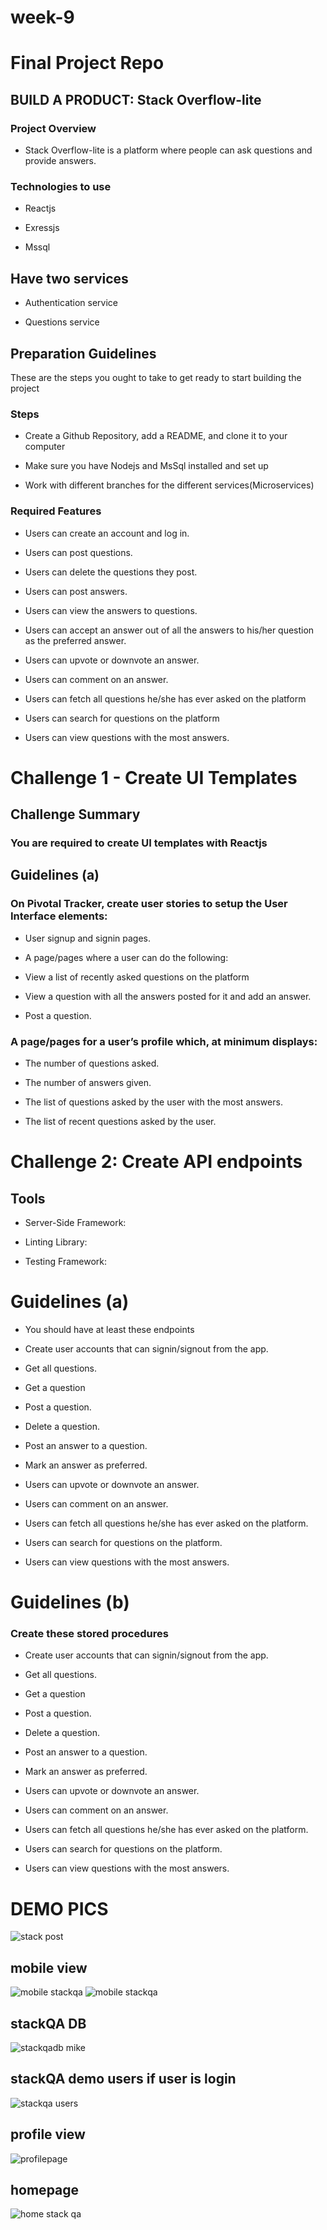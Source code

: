 # week-9
# Final Project Repo

## BUILD A PRODUCT: Stack Overflow-lite 

### Project Overview 

- Stack Overflow-lite is a platform where people can ask questions and provide answers.  

### Technologies to use 


- Reactjs 

- Exressjs 

- Mssql 

 

## Have two services 

- Authentication service	 

- Questions service 

 

 

## Preparation Guidelines 

These are the steps you ought to take to get ready to start building the project 

 

### Steps 

               

- Create a Github Repository, add a README, and clone it to your computer 

- Make sure you have Nodejs and MsSql installed and set up 

- Work with different branches for the different services(Microservices) 

### Required Features 

- Users can create an account and log in. 

- Users can post questions. 

- Users can delete the questions they post. 

- Users can post answers. 

- Users can view the answers to questions. 

- Users can accept an answer out of all the answers to his/her question as the preferred answer.  

- Users can upvote or downvote an answer. 

- Users can comment on an answer. 

- Users can fetch all questions he/she has ever asked on the platform 

- Users can search for questions on the platform 

- Users can view questions with the most answers. 

# Challenge 1 - Create UI Templates 

## Challenge Summary 

### You are required to create UI templates with Reactjs 

 

## Guidelines (a)

### On Pivotal Tracker, create user stories to setup the User Interface elements: 

- User signup and signin pages. 

- A page/pages where a user can do the following: 

- View a list of recently asked questions on the platform 

- View a question with all the answers posted for it and add an answer. 

- Post a question. 

### A page/pages for a user’s profile which, at minimum displays: 

- The number of questions asked. 

- The number of answers given. 

- The list of questions asked by the user with the most answers. 

- The list of recent questions asked by the user.  

 

 

# Challenge 2: Create API endpoints 

## Tools 

- Server-Side Framework: <Express Framework> 

- Linting Library: <EsLint> 

- Testing Framework: <Cypress> 

# Guidelines (a)

- You should have at least these endpoints 

- Create user accounts that can signin/signout from the app.  

- Get all questions. 

- Get a question 

- Post a question. 

- Delete a question. 

- Post an answer to a question. 

- Mark an answer as preferred. 

- Users can upvote or downvote an answer. 

- Users can comment on an answer. 

- Users can fetch all questions he/she has ever asked on the platform. 

- Users can search for questions on the platform. 

- Users can view questions with the most answers. 

 

# Guidelines (b)

### Create these stored procedures 

- Create user accounts that can signin/signout from the app.  

- Get all questions. 

- Get a question 

- Post a question. 

- Delete a question. 

- Post an answer to a question. 

- Mark an answer as preferred. 

- Users can upvote or downvote an answer. 

- Users can comment on an answer. 

- Users can fetch all questions he/she has ever asked on the platform. 

- Users can search for questions on the platform. 

- Users can view questions with the most answers. 

      
# DEMO PICS
 ![stack post](https://user-images.githubusercontent.com/65639270/208878051-42ff3c83-a32f-4b75-8dab-76c7b71f6c30.PNG)

 ## mobile view
 
 ![mobile stackqa](https://user-images.githubusercontent.com/65639270/209460958-8c28ce90-c602-439d-b552-c874278aea06.PNG)
 ![mobile stackqa](https://user-images.githubusercontent.com/65639270/208878221-fd406917-95d4-4f30-80b3-02425a245574.PNG)

 ## stackQA DB

 ![stackqadb mike](https://user-images.githubusercontent.com/65639270/208878471-7cb1ff0b-0399-4175-896a-9d7a5bd7f4bf.PNG)

## stackQA demo users if user is login
 ![stackqa users](https://user-images.githubusercontent.com/65639270/208878811-c7379a92-63f8-49be-8055-eb50cff2828f.PNG)
 
## profile view


![profilepage](https://user-images.githubusercontent.com/65639270/208879617-e68a9054-dd1c-4805-867f-9ad011c755be.PNG)

 
 ## homepage
 
 ![home stack qa](https://user-images.githubusercontent.com/65639270/208880185-0af5ec7d-167b-4a22-bfa8-9aadc51367c3.PNG)

 
 
